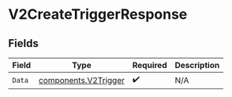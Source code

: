 # V2CreateTriggerResponse


## Fields

| Field                                                        | Type                                                         | Required                                                     | Description                                                  |
| ------------------------------------------------------------ | ------------------------------------------------------------ | ------------------------------------------------------------ | ------------------------------------------------------------ |
| `Data`                                                       | [components.V2Trigger](../../models/components/v2trigger.md) | :heavy_check_mark:                                           | N/A                                                          |